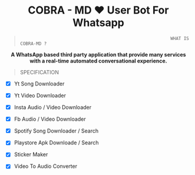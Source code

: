 <h1 align="center"> COBRA - MD  ❤️ User Bot For Whatsapp </h1>

>                                                              WHAT IS COBRA-MD ?

<p align ="center"><b> A WhatsApp based third party application that provide many services with a real-time automated conversational experience. </b></p>

> SPECIFICATION

- [x] Yt Song Downloader
- [x] Yt Video Downloader
- [x] Insta Audio / Video Downloader
- [x] Fb Audio / Video Downloader
- [x] Spotify Song Downloader /  Search
- [x] Playstore Apk Downloade /  Search
- [x] Sticker Maker
- [x] Video To Audio Converter

